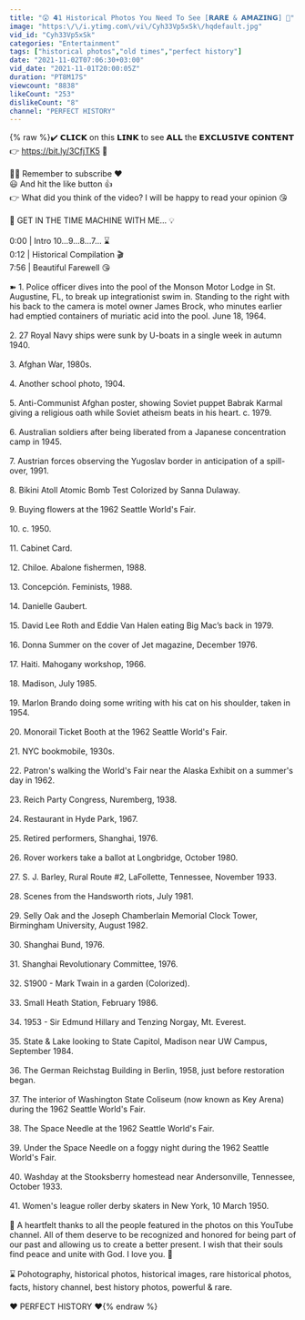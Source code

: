 ```yaml
---
title: "😲 𝟰1 Historical Photos You Need To See [𝗥𝗔𝗥𝗘 & 𝗔𝗠𝗔𝗭𝗜𝗡𝗚] 📸"
image: "https:\/\/i.ytimg.com\/vi\/Cyh33Vp5xSk\/hqdefault.jpg"
vid_id: "Cyh33Vp5xSk"
categories: "Entertainment"
tags: ["historical photos","old times","perfect history"]
date: "2021-11-02T07:06:30+03:00"
vid_date: "2021-11-01T20:00:05Z"
duration: "PT8M17S"
viewcount: "8838"
likeCount: "253"
dislikeCount: "8"
channel: "PERFECT HISTORY"
---
```

{% raw %}✔️ 𝗖𝗟𝗜𝗖𝗞 on this 𝗟𝗜𝗡𝗞 to see 𝗔𝗟𝗟 the 𝗘𝗫𝗖𝗟𝗨𝗦𝗜𝗩𝗘 𝗖𝗢𝗡𝗧𝗘𝗡𝗧 👉 <a rel="nofollow" target="blank" href="https://bit.ly/3CfjTK5">https://bit.ly/3CfjTK5</a> 💌<br /><br />🙋‍♀️ Remember to subscribe ❤️<br />😃 And hit the like button 👍<br />👉 What did you think of the video? I will be happy to read your opinion 😘<br /><br />🙏 GET IN THE TIME MACHINE WITH ME... 💡<br /><br />0:00 | Intro 10...9...8...7... ⌛  <br />0:12 | Historical Compilation 🎬<br />7:56 | Beautiful Farewell 😘<br /><br />➽ 1. Police officer dives into the pool of the Monson Motor Lodge in St. Augustine, FL, to break up integrationist swim in. Standing to the right with his back to the camera is motel owner James Brock, who minutes earlier had emptied containers of muriatic acid into the pool. June 18, 1964. <br /><br />2. 27 Royal Navy ships were sunk by U-boats in a single week in autumn 1940.<br /><br />3. Afghan War, 1980s.<br /><br />4. Another school photo, 1904.<br /><br />5. Anti-Communist Afghan poster, showing Soviet puppet Babrak Karmal giving a religious oath while Soviet atheism beats in his heart. c. 1979.<br /><br />6. Australian soldiers after being liberated from a Japanese concentration camp in 1945.<br /><br />7. Austrian forces observing the Yugoslav border in anticipation of a spill-over, 1991.<br /><br />8. Bikini Atoll Atomic Bomb Test Colorized by Sanna Dulaway.<br /><br />9. Buying flowers at the 1962 Seattle World's Fair.<br /><br />10. c. 1950.<br /><br />11. Cabinet Card.<br /><br />12. Chiloe. Abalone fishermen, 1988.<br /><br />13. Concepción. Feminists, 1988.<br /><br />14. Danielle Gaubert.<br /><br />15. David Lee Roth and Eddie Van Halen eating Big Mac’s back in 1979.<br /><br />16. Donna Summer on the cover of Jet magazine, December 1976.<br /><br />17. Haiti. Mahogany workshop, 1966.<br /><br />18. Madison, July 1985.<br /><br />19. Marlon Brando doing some writing with his cat on his shoulder, taken in 1954.<br /><br />20. Monorail Ticket Booth at the 1962 Seattle World's Fair.<br /><br />21. NYC bookmobile, 1930s.<br /><br />22. Patron's walking the World's Fair near the Alaska Exhibit on a summer's day in 1962.<br /><br />23. Reich Party Congress, Nuremberg, 1938.<br /><br />24. Restaurant in Hyde Park, 1967.<br /><br />25. Retired performers, Shanghai, 1976.<br /><br />26. Rover workers take a ballot at Longbridge, October 1980.<br /><br />27. S. J. Barley, Rural Route #2, LaFollette, Tennessee, November 1933.<br /><br />28. Scenes from the Handsworth riots, July 1981.<br /><br />29. Selly Oak and the Joseph Chamberlain Memorial Clock Tower, Birmingham University, August 1982.<br /><br />30. Shanghai Bund, 1976.<br /><br />31. Shanghai Revolutionary Committee, 1976.<br /><br />32. S1900 - Mark Twain in a garden (Colorized).<br /><br />33. Small Heath Station, February 1986.<br /><br />34. 1953 - Sir Edmund Hillary and Tenzing Norgay, Mt. Everest.<br /><br />35. State &amp; Lake looking to State Capitol, Madison near UW Campus, September 1984.<br /><br />36. The German Reichstag Building in Berlin, 1958, just before restoration began.<br /><br />37. The interior of Washington State Coliseum (now known as Key Arena) during the 1962 Seattle World's Fair.<br /><br />38. The Space Needle at the 1962 Seattle World's Fair.<br /><br />39. Under the Space Needle on a foggy night during the 1962 Seattle World's Fair.<br /><br />40. Washday at the Stooksberry homestead near Andersonville, Tennessee, October 1933.<br /><br />41. Women's league roller derby skaters in New York, 10 March 1950.<br /><br />🙏 A heartfelt thanks to all the people featured in the photos on this YouTube channel. All of them deserve to be recognized and honored for being part of our past and allowing us to create a better present. I wish that their souls find peace and unite with God. I love you. 💌<br /><br />⌛  Pohotography,  historical photos,  historical images,  rare historical photos,  facts, history channel, best history photos, powerful &amp; rare.<br /><br />❤️️ PERFECT HISTORY ❤️️{% endraw %}
